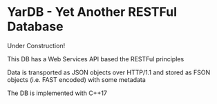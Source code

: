 # YarDB - Yet Another RESTFul Database

Under Construction!

This DB has a Web Services API based the RESTFul principles

Data is transported as JSON objects over HTTP/1.1 and stored as FSON objects (i.e. FAST encoded) with some metadata

The DB is implemented with C++17

